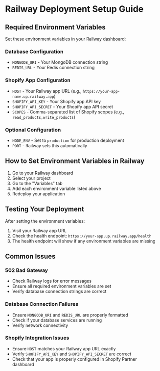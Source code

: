 # Railway Deployment Setup Guide

## Required Environment Variables

Set these environment variables in your Railway dashboard:

### Database Configuration
- `MONGODB_URI` - Your MongoDB connection string
- `REDIS_URL` - Your Redis connection string

### Shopify App Configuration
- `HOST` - Your Railway app URL (e.g., `https://your-app-name.up.railway.app`)
- `SHOPIFY_API_KEY` - Your Shopify app API key
- `SHOPIFY_API_SECRET` - Your Shopify app API secret
- `SCOPES` - Comma-separated list of Shopify scopes (e.g., `read_products,write_products`)

### Optional Configuration
- `NODE_ENV` - Set to `production` for production deployment
- `PORT` - Railway sets this automatically

## How to Set Environment Variables in Railway

1. Go to your Railway dashboard
2. Select your project
3. Go to the "Variables" tab
4. Add each environment variable listed above
5. Redeploy your application

## Testing Your Deployment

After setting the environment variables:

1. Visit your Railway app URL
2. Check the health endpoint: `https://your-app.up.railway.app/health`
3. The health endpoint will show if any environment variables are missing

## Common Issues

### 502 Bad Gateway
- Check Railway logs for error messages
- Ensure all required environment variables are set
- Verify database connection strings are correct

### Database Connection Failures
- Ensure `MONGODB_URI` and `REDIS_URL` are properly formatted
- Check if your database services are running
- Verify network connectivity

### Shopify Integration Issues
- Ensure `HOST` matches your Railway app URL exactly
- Verify `SHOPIFY_API_KEY` and `SHOPIFY_API_SECRET` are correct
- Check that your app is properly configured in Shopify Partner dashboard 